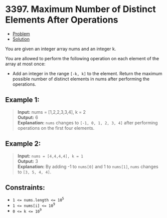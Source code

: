 # 3397. Maximum Number of Distinct Elements After Operations

- [Problem](index)
- [Solution](solution)

You are given an integer array nums and an integer k.

You are allowed to perform the following operation on each element of the array at most once:

- Add an integer in the range `[-k, k]` to the element.
Return the maximum possible number of distinct elements in nums after performing the operations.

 

## Example 1:

> **Input:** nums = [1,2,2,3,3,4], k = 2\
> **Output:** 6\
> **Explanation:**
> `nums` changes to `[-1, 0, 1, 2, 3, 4]` after performing operations on the first four elements.

## Example 2:

> **Input:** `nums = [4,4,4,4], k = 1`\
> **Output:** 3\
> **Explanation:**
> By adding -1 to `nums[0]` and 1 to `nums[1]`, `nums` changes to `[3, 5, 4, 4]`.

 

## Constraints:

- `1 <= nums.length <= 10`<sup>`5`</sup>
- `1 <= nums[i] <= 10`<sup>`9`</sup>
- `0 <= k <= 10`<sup>`9`</sup>